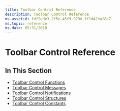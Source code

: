 ```yaml
---
title: Toolbar Control Reference
description: Toolbar Control Reference
ms.assetid: fdf2ede3-2f5e-45f9-979d-ff1d42baf8e7
ms.topic: reference
ms.date: 05/31/2018
---
```


# Toolbar Control Reference

## In This Section

-   [Toolbar Control Functions](bumper-toolbar-control-reference-functions.md)
-   [Toolbar Control Messages](bumper-toolbar-control-reference-messages.md)
-   [Toolbar Control Notifications](bumper-toolbar-control-reference-notifications.md)
-   [Toolbar Control Structures](bumper-toolbar-control-reference-structures.md)
-   [Toolbar Control Constants](bumper-toolbar-control-reference-constants.md)

 

 




